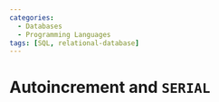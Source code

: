 ```yaml
---
categories:
  - Databases
  - Programming Languages
tags: [SQL, relational-database]
---
```


# Autoincrement and `SERIAL`

